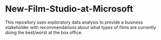 # New-Film-Studio-at-Microsoft
This repository uses exploratory data analysis to provide a business stakeholder with recommendations about what types of films are currently doing the best/worst at the box office.
